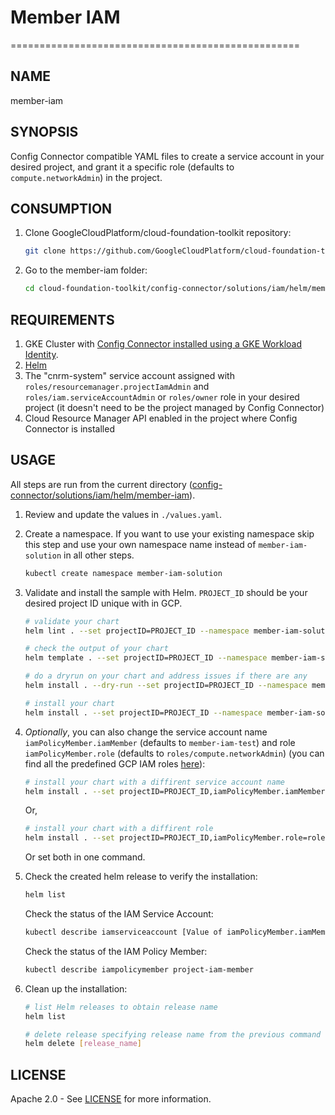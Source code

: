 # Member IAM

==================================================

## NAME

  member-iam

## SYNOPSIS

  Config Connector compatible YAML files to create a service account in your desired project, and grant it a specific role (defaults to `compute.networkAdmin`) in the project.

## CONSUMPTION

  1. Clone GoogleCloudPlatform/cloud-foundation-toolkit repository:

      ```bash
      git clone https://github.com/GoogleCloudPlatform/cloud-foundation-toolkit.git
      ```

  1. Go to the member-iam folder:

      ```bash
      cd cloud-foundation-toolkit/config-connector/solutions/iam/helm/member-iam
      ```

## REQUIREMENTS

1. GKE Cluster with [Config Connector installed using a GKE Workload Identity](https://cloud.google.com/config-connector/docs/how-to/install-upgrade-uninstall#workload-identity).
1. [Helm](../../../README.md#helm)
1. The "cnrm-system" service account assigned with `roles/resourcemanager.projectIamAdmin` and `roles/iam.serviceAccountAdmin` or `roles/owner`
    role in your desired project (it doesn't need to be the project managed by Config Connector)
1. Cloud Resource Manager API enabled in the project where Config Connector is installed

## USAGE

All steps are run from the current directory ([config-connector/solutions/iam/helm/member-iam](.)).

1. Review and update the values in `./values.yaml`.

1. Create a namespace. If you want to use your existing namespace skip this step and use your own namespace name instead of `member-iam-solution` in all other steps.

    ```bash
    kubectl create namespace member-iam-solution
    ```

1. Validate and install the sample with Helm. `PROJECT_ID` should be your desired project ID unique with in GCP.

    ```bash
    # validate your chart
    helm lint . --set projectID=PROJECT_ID --namespace member-iam-solution

    # check the output of your chart
    helm template . --set projectID=PROJECT_ID --namespace member-iam-solution

    # do a dryrun on your chart and address issues if there are any
    helm install . --dry-run --set projectID=PROJECT_ID --namespace member-iam-solution --generate-name

    # install your chart
    helm install . --set projectID=PROJECT_ID --namespace member-iam-solution --generate-name
    ```

1. _Optionally_, you can also change the service account name `iamPolicyMember.iamMember` (defaults to `member-iam-test`) and role `iamPolicyMember.role` (defaults to `roles/compute.networkAdmin`)
  (you can find all the predefined GCP IAM roles [here](https://cloud.google.com/iam/docs/understanding-roles#predefined_roles)):

    ```bash
    # install your chart with a diffirent service account name
    helm install . --set projectID=PROJECT_ID,iamPolicyMember.iamMember=service-account-name --namespace member-iam-solution --generate-name
    ```
    Or,
    ```bash
    # install your chart with a diffirent role
    helm install . --set projectID=PROJECT_ID,iamPolicyMember.role=roles/compute.networkUser --namespace member-iam-solution --generate-name
    ```
    Or set both in one command.

1. Check the created helm release to verify the installation:

    ```bash
    helm list
    ```

    Check the status of the IAM Service Account:

    ```bash
    kubectl describe iamserviceaccount [Value of iamPolicyMember.iamMember]
    ```

    Check the status of the IAM Policy Member:

    ```bash
    kubectl describe iampolicymember project-iam-member
    ```

1. Clean up the installation:

    ```bash
    # list Helm releases to obtain release name
    helm list

    # delete release specifying release name from the previous command output.
    helm delete [release_name]
    ```

## LICENSE

Apache 2.0 - See [LICENSE](/LICENSE) for more information.

